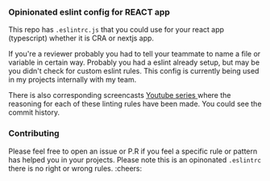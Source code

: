### Opinionated eslint config for REACT app

This repo has `.eslintrc.js` that you could use for your react app (typescript) whether it is CRA or nextjs app.

If you're a reviewer probably you had to tell your teammate to name a file or variable in certain way.
Probably you had a eslint already setup, but may be you didn't check for custom eslint rules.
This config is currently being used in my projects internally with my team.

There is also corresponding screencasts [ Youtube series ](https://www.youtube.com/watch?v=ABuQbVFtFy4&list=PLg7jBfMc_r0swUIJu3o7gROy9LDoHLXaa) where the reasoning for each of these linting rules have been made.
You could see the commit history.

### Contributing

Please feel free to open an issue or P.R if you feel a specific rule or pattern has helped you in your projects.
Please note this is an opinonated `.eslintrc` there is no right or wrong rules. :cheers:
